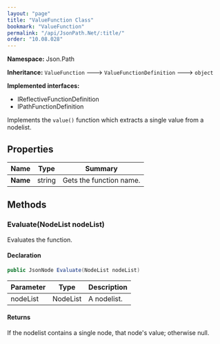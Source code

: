 ```yaml
---
layout: "page"
title: "ValueFunction Class"
bookmark: "ValueFunction"
permalink: "/api/JsonPath.Net/:title/"
order: "10.08.028"
---
```

**Namespace:** Json.Path

**Inheritance:**
`ValueFunction`
 🡒 
`ValueFunctionDefinition`
 🡒 
`object`

**Implemented interfaces:**

- IReflectiveFunctionDefinition
- IPathFunctionDefinition

Implements the `value()` function which extracts a single value from a nodelist.

## Properties

| Name | Type | Summary |
|---|---|---|
| **Name** | string | Gets the function name. |

## Methods

### Evaluate(NodeList nodeList)

Evaluates the function.

#### Declaration

```c#
public JsonNode Evaluate(NodeList nodeList)
```

| Parameter | Type | Description |
|---|---|---|
| nodeList | NodeList | A nodelist. |


#### Returns

If the nodelist contains a single node, that node's value; otherwise null.

